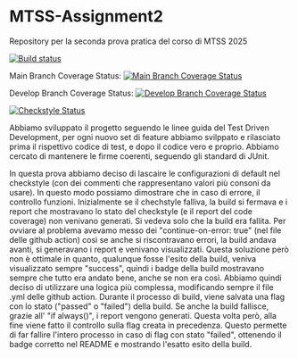 # MTSS-Assignment2
Repository per la seconda prova pratica del corso di MTSS 2025

[![Build status](https://github.com/unrealyozora/MTSS-Assignment2/actions/workflows/build%20and%20report.yml/badge.svg)](https://github.com/unrealyozora/MTSS-Assignment2/actions/workflows/build%20and%20report.yml)

Main Branch Coverage Status: [![Main Branch Coverage Status](https://coveralls.io/repos/github/unrealyozora/MTSS-Assignment2/badge.svg?branch=main)](https://coveralls.io/github/unrealyozora/MTSS-Assignment2?branch=main)

Develop Branch Coverage Status: [![Develop Branch Coverage Status](https://coveralls.io/repos/github/unrealyozora/MTSS-Assignment2/badge.svg?branch=develop)](https://coveralls.io/github/unrealyozora/MTSS-Assignment2?branch=develop)

[![Checkstyle Status](https://img.shields.io/badge/code%20quality-checkstyle-brightgreen.svg)](https://unrealyozora.github.io/MTSS-Assignment2/checkstyle.html)

Abbiamo sviluppato il progetto seguendo le linee guida del Test Driven Development, per ogni nuovo set di feature abbiamo svilppato e rilasciato prima il rispettivo codice di test, e dopo il codice vero e proprio. Abbiamo cercato di mantenere le firme coerenti, seguendo gli standard di JUnit.

In questa prova abbiamo deciso di lascaire le configurazioni di default nel checkstyle (con dei commenti che rappresentano valori più consoni da usare). In questo modo possiamo dimostrare che in caso di errore, il controllo funzioni. Inizialmente se il chechstyle falliva, la build si fermava e i report che mostravano lo stato del checkstyle (e il report del code coverage) non venivano generati. Si vedeva solo che la build era fallita. Per ovviare al problema avevamo messo dei "continue-on-error: true" (nel file delle github action) così se anche si riscontravano errori, la build andava avanti, si generavano i report e venivano visualizzati. Questa soluzione però non è ottimale in quanto, qualunque fosse l'esito della build, veniva visualizzato sempre "success", quindi i badge della build mostravano sempre che tutto era andato bene, anche se non era così. Abbiamo quindi deciso di utilizzare una logica più complessa, modificando sempre il file .yml delle github action. Durante il processo di build, viene salvata una flag con lo stato ("passed" o "failed") della build. Se anche la build fallisce, grazie all' "if always()", i report vengono generati. Questa volta però, alla fine viene fatto il controllo sulla flag creata in precedenza. Questo permette di far fallire l'intero processo in caso di flag con stato "failed", ottenendo il badge corretto nel README e mostrando l'esatto esito della build.